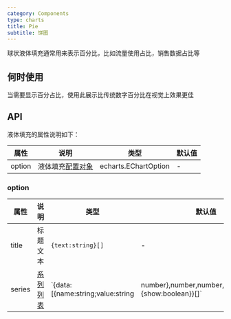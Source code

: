 ```yaml
---
category: Components
type: charts
title: Pie
subtitle: 饼图
---
```


球状液体填充通常用来表示百分比，比如流量使用占比，销售数据占比等

## 何时使用

当需要显示百分占比，使用此展示比传统数字百分比在视觉上效果更佳

## API

液体填充的属性说明如下：

| 属性 | 说明 | 类型 | 默认值 |
| --- | --- | --- | --- |
| option | 液体填充[配置对象](#option) | echarts.EChartOption | - |

### option

| 属性 | 说明 | 类型 | 默认值 |
| --- | --- | --- | --- |
| title | 标题文本 | `{text:string}[]` | - |
| series | [系列列表](https://echarts.apache.org/zh/option.html#series) | `{data:[{name:string;value:string|number},number,number,number],label:{show:boolean}}[]` | - |
